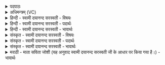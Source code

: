 <details><summary>पदपाठः</summary>

स॒वि॒ता। प्र॒थ॒मे। अह॑न्। अ॒ग्निः। द्वि॒तीये॑। वा॒युः। तृ॒तीये॑। आ॒दि॒त्यः। च॒तु॒र्थे। च॒न्द्रमाः॑। प॒ञ्च॒मे। ऋ॒तुः। ष॒ष्ठे। म॒रुतः॑। स॒प्त॒मे। बृह॒स्पतिः॑। अ॒ष्ट॒मे। मि॒त्रः। न॒व॒मे। वरु॑णः। द॒श॒मे। इन्द्रः॑। ए॒का॒द॒शे। विश्वे॑। दे॒वाः। द्वा॒द॒शे। ६।
</details>

<details><summary>अधिमन्त्रम् (VC)</summary>

- सवितादयो देवताः
- दीर्घतमा ऋषिः
- विराड्धृतिः
- ऋषभः
</details>

<details><summary>हिन्दी - स्वामी दयानन्द सरस्वती - विषयः</summary>

फिर उसी विषय को अगले मन्त्र में कहा है ॥
</details>

<details><summary>हिन्दी - स्वामी दयानन्द सरस्वती - पदार्थः</summary>

पदार्थान्वयभाषाः -  हे मनुष्यो ! इस जीव को (प्रथमे) शरीर छोड़ने के पहिले (अहन्) दिन (सविता) सूर्य (द्वितीये) दूसरे दिन (अग्निः) अग्नि (तृतीये) तीसरे (वायुः) वायु (चतुर्थे) चौथे (आदित्यः) महीना (पञ्चमे) पाँचवें (चन्द्रमाः) चन्द्रमा (षष्ठे) छठे (ऋतुः) वसन्तादि ऋतु (सप्तमे) सातवें (मरुतः) मनुष्यादि प्राणी (अष्टमे) आठवें (बृहस्पतिः) बड़ों का रक्षक सूत्रात्मा वायु (नवमे) नवमे में (मित्रः) प्राण (दशमे) दशवें में (वरुणः) उदान (एकादशे) ग्यारहवें में (इन्द्रः) बिजुली और (द्वादशे) बारहवें दिन (विश्वे) सब (देवाः) दिव्य उत्तम गुण प्राप्त होते हैं ॥६ ॥
</details>

<details><summary>हिन्दी - स्वामी दयानन्द सरस्वती - भावार्थः</summary>

भावार्थभाषाः -  हे मनुष्यो ! जब ये जीव शरीर को छोड़ते हैं, तब सूर्यप्रकाश आदि पदार्थों को प्राप्त होकर कुछ काल भ्रमण कर अपने कर्मों के अनुकूल गर्भाशय को प्राप्त हो, शरीर धारण कर उत्पन्न होते हैं, तभी पुण्य-पाप कर्म से सुख-दुःखरूप फलों को भोगते हैं ॥६ ॥
</details>

<details><summary>संस्कृत - स्वामी दयानन्द सरस्वती - विषयः</summary>

पुनस्तमेव विषयमाह
</details>

<details><summary>संस्कृत - स्वामी दयानन्द सरस्वती - पदार्थः</summary>

पदार्थान्वयभाषाः -  हे मनुष्याः ! अनेन जीवेन प्रथमेऽहन् सविता द्वितीयेऽग्निस्तृतीये वायुश्चतुर्थ आदित्यः पञ्चमे चन्द्रमाः षष्ठ ऋतुः सप्तमे मरुतोऽष्टमे बृहस्पतिर्नवमे मित्रो दशमे वरुण एकादश इन्द्रो द्वादशेऽहनि विश्वे देवाश्च प्राप्यन्ते ॥६ ॥
</details>

<details><summary>संस्कृत - स्वामी दयानन्द सरस्वती - भावार्थः</summary>

भावार्थभाषाः -  हे मनुष्याः ! यदेमे जीवाः शरीरं त्यजन्ति, तदा सूर्यप्रकाशादीन् पदार्थान् प्राप्य किञ्चित्कालं भ्रमणं कृत्वा स्वकर्मानुयोगेन गर्भाशयं गत्वा शरीरं धृत्वा जायन्ते, तदैव पुण्यपापकर्मणा सुखदुःखानि फलानि भुञ्जते ॥६ ॥
</details>

<details><summary>मराठी - माता सविता जोशी (यह अनुवाद स्वामी दयानन्द सरस्वती जी के आधार पर किया गया है।) - भावार्थः</summary>

भावार्थभाषाः -  हे माणसांनो ! जेव्हा हे जीव या शरीरांचा त्याग करतात तेव्हा सूर्यप्रकाश इत्यादी पदार्थांद्वारे काही काळ भ्रमण करून आपल्या कर्मानुसार गर्भाशयात येतात व शरीर धारण करून उत्पन्न होतात. तेव्हा पुण्य व पापरूपी कर्म करून सुख-दुःख रूपी फळ भोगतात.
</details>